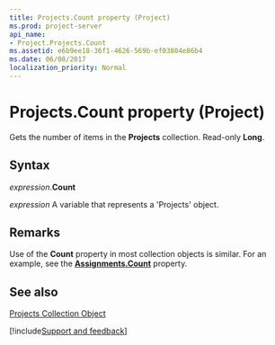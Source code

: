 ```yaml
---
title: Projects.Count property (Project)
ms.prod: project-server
api_name:
- Project.Projects.Count
ms.assetid: e6b9ee18-36f1-4626-569b-ef03804e86b4
ms.date: 06/08/2017
localization_priority: Normal
---
```



# Projects.Count property (Project)

Gets the number of items in the  **Projects** collection. Read-only **Long**.


## Syntax

_expression_.**Count**

_expression_ A variable that represents a 'Projects' object.


## Remarks

Use of the  **Count** property in most collection objects is similar. For an example, see the **[Assignments.Count](Project.Assignments.Count.md)** property.


## See also


[Projects Collection Object](Project.projects.md)

[!include[Support and feedback](~/includes/feedback-boilerplate.md)]